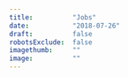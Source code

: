 ```yaml
---
title:          "Jobs"
date:           "2018-07-26"
draft:          false
robotsExclude:  false
imagethumb:     ""
image:          ""
---
```

